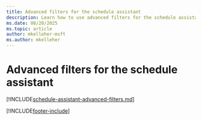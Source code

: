 ```yaml
---
title: Advanced filters for the schedule assistant
description: Learn how to use advanced filters for the schedule assistant in Dynamics 365 Field Service.
ms.date: 08/20/2025
ms.topic: article
author: mkelleher-msft
ms.author: mkelleher
---
```


# Advanced filters for the schedule assistant

[!INCLUDE[schedule-assistant-advanced-filters.md](../shared/urs/schedule-assistant-advanced-filters.md)]

[!INCLUDE[footer-include](../includes/footer-banner.md)]
